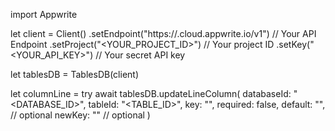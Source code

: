 import Appwrite

let client = Client()
    .setEndpoint("https://<REGION>.cloud.appwrite.io/v1") // Your API Endpoint
    .setProject("<YOUR_PROJECT_ID>") // Your project ID
    .setKey("<YOUR_API_KEY>") // Your secret API key

let tablesDB = TablesDB(client)

let columnLine = try await tablesDB.updateLineColumn(
    databaseId: "<DATABASE_ID>",
    tableId: "<TABLE_ID>",
    key: "",
    required: false,
    default: "", // optional
    newKey: "" // optional
)

